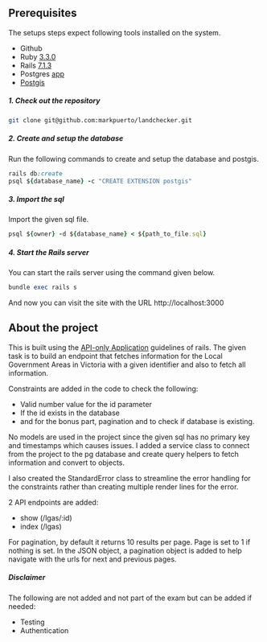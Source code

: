 ## Prerequisites

The setups steps expect following tools installed on the system.

- Github
- Ruby [3.3.0](https://github.com/organization/project-name/blob/master/.ruby-version#L1)
- Rails [7.1.3](https://github.com/organization/project-name/blob/master/Gemfile#L12)
- Postgres [app](https://www.postgresql.org/)
- [Postgis](https://www.postgresql.org/)

##### 1. Check out the repository

```bash
git clone git@github.com:markpuerto/landchecker.git
```

##### 2. Create and setup the database

Run the following commands to create and setup the database and postgis.

```ruby
rails db:create
psql ${database_name} -c "CREATE EXTENSION postgis"
```

##### 3. Import the sql

Import the given sql file.

```ruby
psql ${owner} -d ${database_name} < ${path_to_file.sql}
```

##### 4. Start the Rails server

You can start the rails server using the command given below.

```ruby
bundle exec rails s
```

And now you can visit the site with the URL http://localhost:3000


## About the project

This is built using the [API-only Application](https://guides.rubyonrails.org/api_app.html) guidelines of rails. The given task is to build an endpoint that fetches information for the Local Government Areas in Victoria with a given identifier and also to fetch all information.

Constraints are added in the code to check the following:
- Valid number value for the id parameter
- If the id exists in the database
- and for the bonus part, pagination and to check if database is existing.

No models are used in the project since the given sql has no primary key and timestamps which causes issues. I added a service class to connect from the project to the pg database and create query helpers to fetch information and convert to objects.

I also created the StandardError class to streamline the error handling for the constraints rather than creating multiple render lines for the error.

2 API endpoints are added:
- show (/lgas/:id)
- index (/lgas)

For pagination, by default it returns 10 results per page. Page is set to 1 if nothing is set. In the JSON object, a pagination object is added to help navigate with the urls for next and previous pages.

##### Disclaimer

The following are not added and not part of the exam but can be added if needed:
- Testing
- Authentication